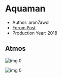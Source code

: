 # Aquaman

* Author: aron7awol
* [Forum Post](https://www.avsforum.com/threads/bass-eq-for-filtered-movies.2995212/post-57696608)
* Production Year: 2018

## Atmos

![img 0](https://i.imgur.com/i1XIEfW.jpg)

![img 0](https://i.imgur.com/mZgKoHO.jpg)

